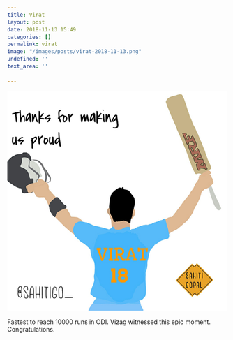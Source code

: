 ```yaml
---
title: Virat
layout: post
date: 2018-11-13 15:49
categories: []
permalink: virat
image: "/images/posts/virat-2018-11-13.png"
undefined: ''
text_area: ''

---
```

![](/images/posts/virat-2018-11-13.png)

Fastest to reach 10000 runs in ODI. Vizag witnessed this epic moment. Congratulations.
